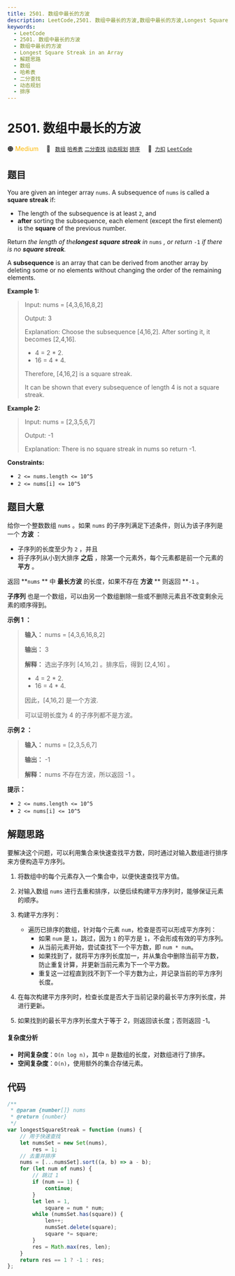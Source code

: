 ```yaml
---
title: 2501. 数组中最长的方波
description: LeetCode,2501. 数组中最长的方波,数组中最长的方波,Longest Square Streak in an Array,解题思路,数组,哈希表,二分查找,动态规划,排序
keywords:
  - LeetCode
  - 2501. 数组中最长的方波
  - 数组中最长的方波
  - Longest Square Streak in an Array
  - 解题思路
  - 数组
  - 哈希表
  - 二分查找
  - 动态规划
  - 排序
---
```


# 2501. 数组中最长的方波

🟠 <font color=#ffb800>Medium</font>&emsp; 🔖&ensp; [`数组`](/tag/array.md) [`哈希表`](/tag/hash-table.md) [`二分查找`](/tag/binary-search.md) [`动态规划`](/tag/dynamic-programming.md) [`排序`](/tag/sorting.md)&emsp; 🔗&ensp;[`力扣`](https://leetcode.cn/problems/longest-square-streak-in-an-array) [`LeetCode`](https://leetcode.com/problems/longest-square-streak-in-an-array)

## 题目

You are given an integer array `nums`. A subsequence of `nums` is called a
**square streak** if:

- The length of the subsequence is at least `2`, and
- **after** sorting the subsequence, each element (except the first element) is the **square** of the previous number.

Return _the length of the**longest square streak** in_ `nums` _, or return_ `-1` _if there is no **square streak**._

A **subsequence** is an array that can be derived from another array by
deleting some or no elements without changing the order of the remaining
elements.

**Example 1:**

> Input: nums = [4,3,6,16,8,2]
>
> Output: 3
>
> Explanation: Choose the subsequence [4,16,2]. After sorting it, it becomes [2,4,16].
>
> - 4 = 2 \* 2.
> - 16 = 4 \* 4.
>
> Therefore, [4,16,2] is a square streak.
>
> It can be shown that every subsequence of length 4 is not a square streak.

**Example 2:**

> Input: nums = [2,3,5,6,7]
>
> Output: -1
>
> Explanation: There is no square streak in nums so return -1.

**Constraints:**

- `2 <= nums.length <= 10^5`
- `2 <= nums[i] <= 10^5`

## 题目大意

给你一个整数数组 `nums` 。如果 `nums` 的子序列满足下述条件，则认为该子序列是一个 **方波** ：

- 子序列的长度至少为 `2` ，并且
- 将子序列从小到大排序 **之后** ，除第一个元素外，每个元素都是前一个元素的 **平方** 。

返回 **`nums` ** 中 **最长方波** 的长度，如果不存在 **方波** ** 则返回 **`-1` 。

**子序列** 也是一个数组，可以由另一个数组删除一些或不删除元素且不改变剩余元素的顺序得到。

**示例 1 ：**

> **输入：** nums = [4,3,6,16,8,2]
>
> **输出：** 3
>
> **解释：** 选出子序列 [4,16,2] 。排序后，得到 [2,4,16] 。
>
> - 4 = 2 \* 2.
> - 16 = 4 \* 4.
>
> 因此，[4,16,2] 是一个方波.
>
> 可以证明长度为 4 的子序列都不是方波。

**示例 2 ：**

> **输入：** nums = [2,3,5,6,7]
>
> **输出：** -1
>
> **解释：** nums 不存在方波，所以返回 -1 。

**提示：**

- `2 <= nums.length <= 10^5`
- `2 <= nums[i] <= 10^5`

## 解题思路

要解决这个问题，可以利用集合来快速查找平方数，同时通过对输入数组进行排序来方便构造平方序列。

1. 将数组中的每个元素存入一个集合中，以便快速查找平方值。
2. 对输入数组 `nums` 进行去重和排序，以便后续构建平方序列时，能够保证元素的顺序。
3. 构建平方序列：

   - 遍历已排序的数组，针对每个元素 `num`，检查是否可以形成平方序列：
     - 如果 `num` 是 `1`，跳过，因为 `1` 的平方是 `1`，不会形成有效的平方序列。
     - 从当前元素开始，尝试查找下一个平方数，即 `num * num`。
     - 如果找到了，就将平方序列长度加一，并从集合中删除当前平方数，防止重复计算，并更新当前元素为下一个平方数。
     - 重复这一过程直到找不到下一个平方数为止，并记录当前的平方序列长度。

4. 在每次构建平方序列时，检查长度是否大于当前记录的最长平方序列长度，并进行更新。

5. 如果找到的最长平方序列长度大于等于 2，则返回该长度；否则返回 -1。

#### 复杂度分析

- **时间复杂度**：`O(n log n)`，其中 `n` 是数组的长度，对数组进行了排序。
- **空间复杂度**：`O(n)`，使用额外的集合存储元素。

## 代码

```javascript
/**
 * @param {number[]} nums
 * @return {number}
 */
var longestSquareStreak = function (nums) {
	// 用于快速查找
	let numsSet = new Set(nums),
		res = 1;
	// 去重并排序
	nums = [...numsSet].sort((a, b) => a - b);
	for (let num of nums) {
		// 跳过 1
		if (num == 1) {
			continue;
		}
		let len = 1,
			square = num * num;
		while (numsSet.has(square)) {
			len++;
			numsSet.delete(square);
			square *= square;
		}
		res = Math.max(res, len);
	}
	return res == 1 ? -1 : res;
};
```
